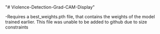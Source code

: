 "# Violence-Detection-Grad-CAM-Display" 

-Requires a best_weights.pth file, that contains the weights of the model trained earlier. This file was unable to be added to github due to size constraints
